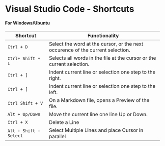 # Visual Studio Code - Shortcuts

#### For Windows/Ubuntu

<!--prettier-ignore-->
| Shortcut          | Functionality                                                                  |
| ----------------- | ------------------------------------------------------------------------------ |
| `Ctrl + D`        | Select the word at the cursor, or the next occurence of the current selection. |
| `Ctrl+ Shift + L` | Selects all words in the file at the cursor or the current selection.          |
| `Ctrl + ]`        | Indent current line or selection one step to the right.                        |
| `Ctrl + [`        | Indent current line or selection one step to the left.                         |
| `Ctrl Shift + V`  | On a Markdown file, opens a Preview of the file.                               |
| `Alt + Up/Down`   | Move the current line one line Up or Down.                                     |
| `Ctrl + X`        | Delete a Line                                                                  |
| `Alt + Shift + Select` | Select Multiple Lines and place Cursor in parallel |

